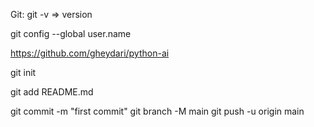 Git:
git -v => version

git config --global user.name

https://github.com/gheydari/python-ai

git init

git add README.md

git commit -m "first commit"
git branch -M main
git push -u origin main
